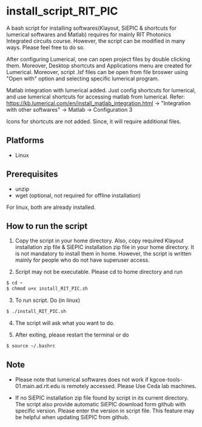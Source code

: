 # install_script_RIT_PIC
A bash script for installing softwares(Klayout, SiEPIC & shortcuts for lumerical softwares and Matlab) requires for mainly RIT Photonics Integrated circuits course. However, the script can be modified in many ways. Please feel free to do so.

After configuring Lumerical, one can open project files by double clicking them. Moreover, Desktop shortcuts and Applications menu are created for Lumerical. Moreover, script .lsf files can be open from file broswer using "Open with" option and selecting specific lumerical program. 

Matlab integration with lumerical added. Just config shortcuts for lumerical, and use lumerical shortcuts for accessing matlab from lumerical. Refer: https://kb.lumerical.com/en/install_matlab_integration.html -> "Integration with other softwares" -> Matlab -> Configuration 3

Icons for shortcuts are not added. Since, it will require additional files.

## Platforms
* Linux

## Prerequisites
* unzip
* wget (optional, not required for offline installation)

For linux, both are already installed. 

## How to run the script

1) Copy the script in your home directory. Also, copy required Klayout installation zip file & SiEPIC installation zip file in your home directory. It is not mandatory to install them in home. However, the script is written mainly for people who do not have superuser access.

2) Script may not be executable. Please cd to home directory and run

```bash
$ cd ~
$ chmod u+x install_RIT_PIC.sh
```

3) To run script. Do (in linux)

```bash
$ ./install_RIT_PIC.sh
```

4) The script will ask what you want to do.

5) After exiting, please restart the terminal or do
```bash
$ source ~/.bashrc
```

## Note

* Please note that lumerical softwares does not work if kgcoe-tools-01.main.ad.rit.edu is remotely accessed. Please Use Ceda lab machines.

* If no SiEPIC installation zip file found by script in its current directory. The script also provide automatic SiEPIC download form github with specific version. Please enter the version in script file. This feature may be helpful when updating SiEPIC from github.
